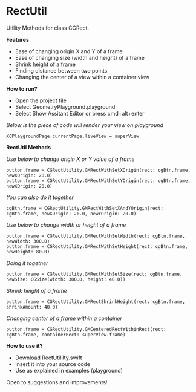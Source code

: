# RectUtil
Utility Methods for class CGRect.

**Features**

- Ease of changing origin X and Y of a frame
- Ease of changing size (width and height) of a frame
- Shrink height of a frame
- Finding distance between two points
- Changing the center of a view within a container view

**How to run?**

- Open the project file
- Select GeometryPlayground.playground
- Select Show Assitant Editor or press cmd+alt+enter

*Below is the piece of code will render your view on playground*
```
XCPlaygroundPage.currentPage.liveView = superView
```

**RectUtil Methods**

*Use below to change origin X or Y value of a frame*
```
button.frame = CGRectUtility.GMRectWithSetXOrigin(rect: cgBtn.frame, newXOrigin: 20.0)
button.frame = CGRectUtility.GMRectWithSetYOrigin(rect: cgBtn.frame, newXOrigin: 20.0)
```

*You can also do it together*
```
cgBtn.frame = CGRectUtility.GMRectWithSetXAndYOrigin(rect: cgBtn.frame, newXOrigin: 20.0, newYOrigin: 20.0)
```

*Use below to change width or height of a frame*
```
button.frame = CGRectUtility.GMRectWithSetWidth(rect: cgBtn.frame, newWidth: 300.0)
button.frame = CGRectUtility.GMRectWithSetHeight(rect: cgBtn.frame, newHeight: 80.0)
```

*Doing it together*
```
button.frame = CGRectUtility.GMRectWithSetSize(rect: cgBtn.frame, newSize: CGSize(width: 300.0, height: 40.0))
```

*Shrink height of a frame*
```
button.frame = CGRectUtility.GMRectShrinkHeight(rect: cgBtn.frame, shrinkAmount: 40.0)
```

*Changing center of a frame within a container*
```
button.frame = CGRectUtility.GMCenteredRectWithinRect(rect: cgBtn.frame, containerRect: superView.frame)
```

**How to use it?**

- Download RectUtililty.swift
- Insert it into your source code
- Use as explained in examples (playground)

Open to suggestions and improvements!
